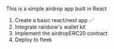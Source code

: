 This is a simple airdrop app built in React

1. Create a basic react/next app ✅
2. Integrate rainbow's wallet kit
3. Implement the airdropERC20 contract
4. Deploy to fleek